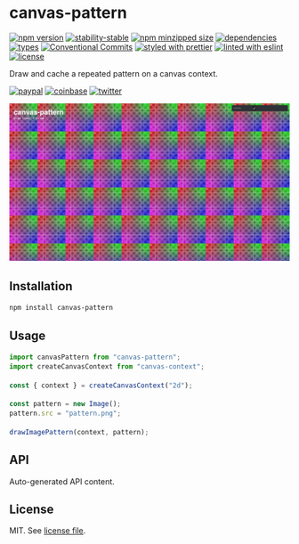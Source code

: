 # canvas-pattern

[![npm version](https://img.shields.io/npm/v/canvas-pattern)](https://www.npmjs.com/package/canvas-pattern)
[![stability-stable](https://img.shields.io/badge/stability-stable-green.svg)](https://www.npmjs.com/package/canvas-pattern)
[![npm minzipped size](https://img.shields.io/bundlephobia/minzip/canvas-pattern)](https://www.npmjs.com/package/canvas-pattern)
[![dependencies](https://img.shields.io/librariesio/release/npm/canvas-pattern)](https://github.com/dmnsgn/canvas-pattern/blob/main/package.json)
[![types](https://img.shields.io/npm/types/canvas-pattern)](https://github.com/microsoft/TypeScript)
[![Conventional Commits](https://img.shields.io/badge/Conventional%20Commits-1.0.0-fa6673.svg)](https://conventionalcommits.org)
[![styled with prettier](https://img.shields.io/badge/styled_with-Prettier-f8bc45.svg?logo=prettier)](https://github.com/prettier/prettier)
[![linted with eslint](https://img.shields.io/badge/linted_with-ES_Lint-4B32C3.svg?logo=eslint)](https://github.com/eslint/eslint)
[![license](https://img.shields.io/github/license/dmnsgn/canvas-pattern)](https://github.com/dmnsgn/canvas-pattern/blob/main/LICENSE.md)

Draw and cache a repeated pattern on a canvas context.

[![paypal](https://img.shields.io/badge/donate-paypal-informational?logo=paypal)](https://paypal.me/dmnsgn)
[![coinbase](https://img.shields.io/badge/donate-coinbase-informational?logo=coinbase)](https://commerce.coinbase.com/checkout/56cbdf28-e323-48d8-9c98-7019e72c97f3)
[![twitter](https://img.shields.io/twitter/follow/dmnsgn?style=social)](https://twitter.com/dmnsgn)

![](https://raw.githubusercontent.com/dmnsgn/canvas-pattern/main/screenshot.png)

## Installation

```bash
npm install canvas-pattern
```

## Usage

```js
import canvasPattern from "canvas-pattern";
import createCanvasContext from "canvas-context";

const { context } = createCanvasContext("2d");

const pattern = new Image();
pattern.src = "pattern.png";

drawImagePattern(context, pattern);
```

## API

<!-- api-start -->

Auto-generated API content.

<!-- api-end -->

## License

MIT. See [license file](https://github.com/dmnsgn/canvas-pattern/blob/main/LICENSE.md).
